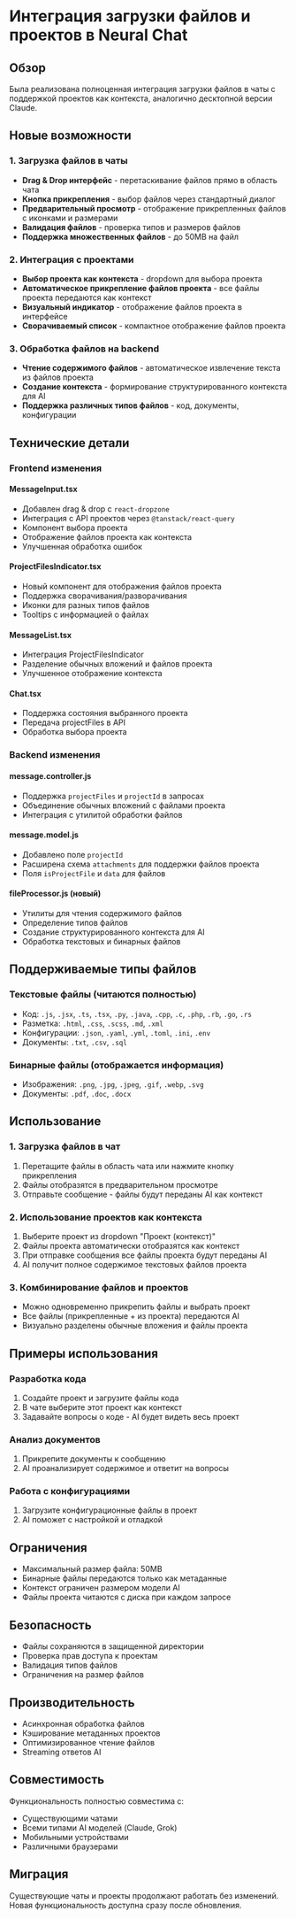 # Интеграция загрузки файлов и проектов в Neural Chat

## Обзор

Была реализована полноценная интеграция загрузки файлов в чаты с поддержкой проектов как контекста, аналогично десктопной версии Claude.

## Новые возможности

### 1. Загрузка файлов в чаты
- **Drag & Drop интерфейс** - перетаскивание файлов прямо в область чата
- **Кнопка прикрепления** - выбор файлов через стандартный диалог
- **Предварительный просмотр** - отображение прикрепленных файлов с иконками и размерами
- **Валидация файлов** - проверка типов и размеров файлов
- **Поддержка множественных файлов** - до 50MB на файл

### 2. Интеграция с проектами
- **Выбор проекта как контекста** - dropdown для выбора проекта
- **Автоматическое прикрепление файлов проекта** - все файлы проекта передаются как контекст
- **Визуальный индикатор** - отображение файлов проекта в интерфейсе
- **Сворачиваемый список** - компактное отображение файлов проекта

### 3. Обработка файлов на backend
- **Чтение содержимого файлов** - автоматическое извлечение текста из файлов проекта
- **Создание контекста** - формирование структурированного контекста для AI
- **Поддержка различных типов файлов** - код, документы, конфигурации

## Технические детали

### Frontend изменения

#### MessageInput.tsx
- Добавлен drag & drop с `react-dropzone`
- Интеграция с API проектов через `@tanstack/react-query`
- Компонент выбора проекта
- Отображение файлов проекта как контекста
- Улучшенная обработка ошибок

#### ProjectFilesIndicator.tsx
- Новый компонент для отображения файлов проекта
- Поддержка сворачивания/разворачивания
- Иконки для разных типов файлов
- Tooltips с информацией о файлах

#### MessageList.tsx
- Интеграция ProjectFilesIndicator
- Разделение обычных вложений и файлов проекта
- Улучшенное отображение контекста

#### Chat.tsx
- Поддержка состояния выбранного проекта
- Передача projectFiles в API
- Обработка выбора проекта

### Backend изменения

#### message.controller.js
- Поддержка `projectFiles` и `projectId` в запросах
- Объединение обычных вложений с файлами проекта
- Интеграция с утилитой обработки файлов

#### message.model.js
- Добавлено поле `projectId`
- Расширена схема `attachments` для поддержки файлов проекта
- Поля `isProjectFile` и `data` для файлов

#### fileProcessor.js (новый)
- Утилиты для чтения содержимого файлов
- Определение типов файлов
- Создание структурированного контекста для AI
- Обработка текстовых и бинарных файлов

## Поддерживаемые типы файлов

### Текстовые файлы (читаются полностью)
- Код: `.js`, `.jsx`, `.ts`, `.tsx`, `.py`, `.java`, `.cpp`, `.c`, `.php`, `.rb`, `.go`, `.rs`
- Разметка: `.html`, `.css`, `.scss`, `.md`, `.xml`
- Конфигурации: `.json`, `.yaml`, `.yml`, `.toml`, `.ini`, `.env`
- Документы: `.txt`, `.csv`, `.sql`

### Бинарные файлы (отображается информация)
- Изображения: `.png`, `.jpg`, `.jpeg`, `.gif`, `.webp`, `.svg`
- Документы: `.pdf`, `.doc`, `.docx`

## Использование

### 1. Загрузка файлов в чат
1. Перетащите файлы в область чата или нажмите кнопку прикрепления
2. Файлы отобразятся в предварительном просмотре
3. Отправьте сообщение - файлы будут переданы AI как контекст

### 2. Использование проектов как контекста
1. Выберите проект из dropdown "Проект (контекст)"
2. Файлы проекта автоматически отобразятся как контекст
3. При отправке сообщения все файлы проекта будут переданы AI
4. AI получит полное содержимое текстовых файлов проекта

### 3. Комбинирование файлов и проектов
- Можно одновременно прикрепить файлы и выбрать проект
- Все файлы (прикрепленные + из проекта) передаются AI
- Визуально разделены обычные вложения и файлы проекта

## Примеры использования

### Разработка кода
1. Создайте проект и загрузите файлы кода
2. В чате выберите этот проект как контекст
3. Задавайте вопросы о коде - AI будет видеть весь проект

### Анализ документов
1. Прикрепите документы к сообщению
2. AI проанализирует содержимое и ответит на вопросы

### Работа с конфигурациями
1. Загрузите конфигурационные файлы в проект
2. AI поможет с настройкой и отладкой

## Ограничения

- Максимальный размер файла: 50MB
- Бинарные файлы передаются только как метаданные
- Контекст ограничен размером модели AI
- Файлы проекта читаются с диска при каждом запросе

## Безопасность

- Файлы сохраняются в защищенной директории
- Проверка прав доступа к проектам
- Валидация типов файлов
- Ограничения на размер файлов

## Производительность

- Асинхронная обработка файлов
- Кэширование метаданных проектов
- Оптимизированное чтение файлов
- Streaming ответов AI

## Совместимость

Функциональность полностью совместима с:
- Существующими чатами
- Всеми типами AI моделей (Claude, Grok)
- Мобильными устройствами
- Различными браузерами

## Миграция

Существующие чаты и проекты продолжают работать без изменений. Новая функциональность доступна сразу после обновления. 